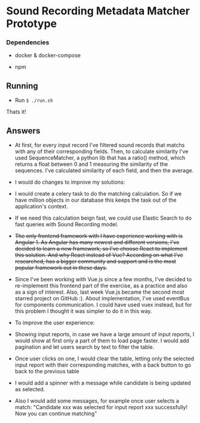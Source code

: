 
# Sound Recording Metadata Matcher Prototype

  

### Dependencies

  

- docker & docker-compose

- npm

  

## Running

  

- Run `$ ./run.sh`

  

Thats it!

  

## Answers

  

* At first, for every input record I've filtered sound records that matchs with any of their corresponding fields. Then, to calculate similarity I've used SequenceMatcher, a python lib that has a ratio() method, which returns a float between 0 and 1 measuring the similarity of the sequences. I've calculated similarity of each field, and then the average.

  

* I would do changes to improve my solutions:

  

- I would create a celery task to do the matching calculation. So if we have million objects in our database this keeps the task out of the application's context.

- If we need this calculation beign fast, we could use Elastic Search to do fast queries with Sound Recording model.

  

* ~~The only frontend framework with I have experience working with is Angular 1. As Angular has many newest and different versions, I've decided to learn a new framework, so I've choose React to implement this solution. And why React instead of Vue? According on what I've researched, has a bigger community and support and is the most popular framework out in these days.~~

* Since I've been working with Vue.js since a few months, I've decided to re-implement this frontend part of the exercise, as a practice and also as a sign of interest. Also, last week Vue.js became the second most starred project on GitHub :).
About  implementation, I've used eventBus for components communication. I could have used vuex instead, but for this problem I thought it was simpler to do it in this way. 

  

* To improve the user experience:

  

- Showing input reports, in case we have a large amount of input reports, I would show at first only a part of them to load page faster. I would add pagination and let users search by text to filter the table.

- Once user clicks on one, I would clear the table, letting only the selected input report with their corresponding matches, with a back button to go back to the previous table

- I would add a spinner with a message while candidate is being updated as selected.

- Also I would add some messages, for example once user selects a match: "Candidate xxx was selected for input report xxx successfully! Now you can continue matching"